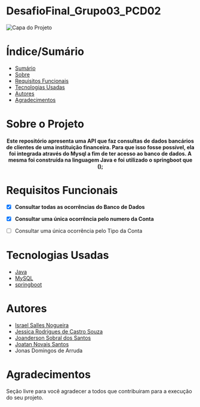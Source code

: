 # DesafioFinal_Grupo03_PCD02


![Capa do Projeto](https://media.istockphoto.com/photos/business-man-sales-increase-revenue-shares-and-customer-marketing-picture-id1098158070?k=20&m=1098158070&s=612x612&w=0&h=lm5KQFnqKCWiRylf0V_RmCaDX69KXZOgerZtPju9JNk=)

# Índice/Sumário

* [Sumário](#índice/sumário)
* [Sobre](#sobre-o-projeto)
* [Requisitos Funcionais](#requisitos-funcionais)
* [Tecnologias Usadas](#tecnologias-usadas)
* [Autores](#autores)
* [Agradecimentos](#agradecimentos)

# Sobre o Projeto

<h4 align="center"> 
Este repositório apresenta uma API que faz consultas de dados bancários de clientes de uma instituição financeira. Para que isso fosse possível, ela foi integrada através do Mysql a fim de ter acesso ao banco de dados. A mesma foi construída na linguagem Java e foi utilizado o springboot que ();
</h4>


# Requisitos Funcionais 

- [x] **Consultar todas as ocorrências do Banco de Dados**
- [x] **Consultar uma única ocorrência pelo numero da Conta**
- [ ] Consultar uma única ocorrência pelo Tipo da Conta


# Tecnologias Usadas

- [Java](https://flutter.dev/)
- [MySQL](https://nodejs.org/en/)
- [springboot](https://pt-br.reactjs.org/)

# Autores

- [Israel Salles Nogueira](https://github.com/GeoIsrael)
- [Jessica Rodrigues de Castro Souza](https://github.com/JessycaCastro)
- [Joanderson Sobral dos Santos](https://github.com/sobral25)
- [Joatan Novais Santos](https://github.com/Joatan1989)
- Jonas Domingos de Arruda


# Agradecimentos

Seção livre para você agradecer a todos que contribuiram para a execução do seu projeto.
